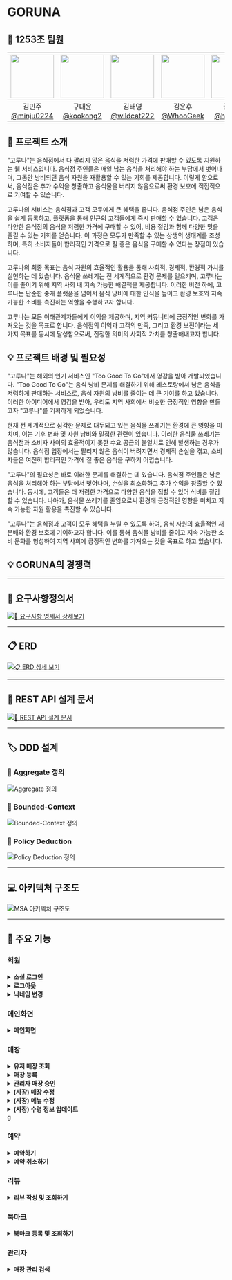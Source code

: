 # GORUNA

## 🙂 1253조 팀원
<div align="center">

| <img src="https://avatars.githubusercontent.com/u/128581270?v=4" width="100" height="100"/> | <img src="https://avatars.githubusercontent.com/u/92318119?v=4" width="100" height="100"/> | <img src="https://avatars.githubusercontent.com/u/136975414?v=4" width="100" height="100"/> | <img src="https://avatars.githubusercontent.com/u/74580387?v=4" width="100" height="100"/> | <img src="https://avatars.githubusercontent.com/u/108400640?v=4" width="100" height="100"/> |
|:-------------------------------------------------------------------------------------------:|:------------------------------------------------------------------------------------------:|:------------------------------------------------------------------------------------------:|:-------------------------------------------------------------------------------------------:|:--------------------------------------------------------------------------------------:|
|             김민주<br>[@minju0224](https://github.com/minju0224)                               |                              구대윤<br>[@kookong2](https://github.com/kookong2)               |                     김태영<br>[@wildcat222](https://github.com/wildcat222)                      |                       김윤후<br>[@WhooGeek](https://github.com/WhooGeek)                       |                          권형미[@hyomee2](https://github.com/hyomee2)                     |
</div>

## 📢 프로젝트 소개
"고루나"는 음식점에서 다 팔리지 않은 음식을 저렴한 가격에 판매할 수 있도록 지원하는 웹 서비스입니다. 
음식점 주인들은 매일 남는 음식을 처리해야 하는 부담에서 벗어나며, 그동안 낭비되던 음식 자원을 재활용할 수 있는 기회를 제공합니다. 
이렇게 함으로써, 음식점은 추가 수익을 창출하고 음식물을 버리지 않음으로써 환경 보호에 직접적으로 기여할 수 있습니다.

고루나의 서비스는 음식점과 고객 모두에게 큰 혜택을 줍니다. 음식점 주인은 남은 음식을 쉽게 등록하고, 플랫폼을 통해 인근의 고객들에게 즉시 판매할 수 있습니다. 
고객은 다양한 음식점의 음식을 저렴한 가격에 구매할 수 있어, 비용 절감과 함께 다양한 맛을 즐길 수 있는 기회를 얻습니다. 
이 과정은 모두가 만족할 수 있는 상생의 생태계를 조성하며, 특히 소비자들이 합리적인 가격으로 질 좋은 음식을 구매할 수 있다는 장점이 있습니다.

고루나의 최종 목표는 음식 자원의 효율적인 활용을 통해 사회적, 경제적, 환경적 가치를 실현하는 데 있습니다. 
음식물 쓰레기는 전 세계적으로 환경 문제를 일으키며, 고루나는 이를 줄이기 위해 지역 사회 내 지속 가능한 해결책을 제공합니다. 
이러한 비전 하에, 고루나는 단순한 중개 플랫폼을 넘어서 음식 낭비에 대한 인식을 높이고 환경 보호와 지속 가능한 소비를 촉진하는 역할을 수행하고자 합니다.

고루나는 모든 이해관계자들에게 이익을 제공하며, 지역 커뮤니티에 긍정적인 변화를 가져오는 것을 목표로 합니다. 
음식점의 이익과 고객의 만족, 그리고 환경 보전이라는 세 가지 목표를 동시에 달성함으로써, 진정한 의미의 사회적 가치를 창출해내고자 합니다.

## 💡 프로젝트 배경 및 필요성
"고루나"는 해외의 인기 서비스인 "Too Good To Go"에서 영감을 받아 개발되었습니다. 
"Too Good To Go"는 음식 낭비 문제를 해결하기 위해 레스토랑에서 남은 음식을 저렴하게 판매하는 서비스로, 음식 자원의 낭비를 줄이는 데 큰 기여를 하고 있습니다. 
이러한 아이디어에서 영감을 받아, 우리도 지역 사회에서 비슷한 긍정적인 영향을 만들고자 "고루나"를 기획하게 되었습니다.

현재 전 세계적으로 심각한 문제로 대두되고 있는 음식물 쓰레기는 환경에 큰 영향을 미치며, 이는 기후 변화 및 자원 낭비와 밀접한 관련이 있습니다. 
이러한 음식물 쓰레기는 음식점과 소비자 사이의 효율적이지 못한 수요 공급의 불일치로 인해 발생하는 경우가 많습니다. 
음식점 입장에서는 팔리지 않은 음식이 버려지면서 경제적 손실을 겪고, 소비자들은 여전히 합리적인 가격에 질 좋은 음식을 구하기 어렵습니다.

"고루나"의 필요성은 바로 이러한 문제를 해결하는 데 있습니다. 
음식점 주인들은 남은 음식을 처리해야 하는 부담에서 벗어나며, 손실을 최소화하고 추가 수익을 창출할 수 있습니다. 동시에, 고객들은 더 저렴한 가격으로 다양한 음식을 접할 수 있어 식비를 절감할 수 있습니다. 
나아가, 음식물 쓰레기를 줄임으로써 환경에 긍정적인 영향을 미치고 지속 가능한 자원 활용을 촉진할 수 있습니다.

"고루나"는 음식점과 고객이 모두 혜택을 누릴 수 있도록 하여, 음식 자원의 효율적인 재분배와 환경 보호에 기여하고자 합니다. 
이를 통해 음식물 낭비를 줄이고 지속 가능한 소비 문화를 형성하여 지역 사회에 긍정적인 변화를 가져오는 것을 목표로 하고 있습니다.

## 💡 GORUNA의 경쟁력

<hr>

## 📝 요구사항정의서

[![📝 요구사항 명세서 상세보기](/img/list.png)](https://docs.google.com/spreadsheets/d/1Q5mAK7DpkkMOAeIJh1vDpDNL0JCxNqVo04mbXbr1T1Y/edit?gid=0#gid=0)

<hr>

## 📋 ERD

[![📋 ERD 상세 보기](/img/erd.png)](https://www.erdcloud.com/d/DDWNRpYaiZ6gYSKKD)

<hr>

## 📑 REST API 설계 문서

[![📑 REST API 설계 문서](/img/restAPI.png)](https://docs.google.com/spreadsheets/d/1Q5mAK7DpkkMOAeIJh1vDpDNL0JCxNqVo04mbXbr1T1Y/edit?gid=900731616#gid=900731616)

<hr>

## 🏷️ DDD 설계

### 🔸 Aggregate 정의

![Aggregate 정의](/img/aggregate.png)

### 🔸 Bounded-Context

![Bounded-Context 정의](/img/bounded.png)

### 🔸 Policy Deduction

![Policy Deduction 정의](/img/poly.png)

<hr>

## 💻 아키텍처 구조도

![MSA 아키텍처 구조도](/img/arch.png)

<hr>

## 📌 주요 기능

### 회원
<details>
<summary><strong> 소셜 로그인 </strong></summary>

![소셜로그인](/img/preview/user/login.gif)
</details>

<details>
<summary><strong> 로그아웃</strong></summary>

![로그아웃](/img/preview/user/logout.gif)
</details>

<details>
<summary><strong>닉네임 변경</strong></summary>

![닉네임 변경](/img/preview/user/changeNickname.gif)
</details>

### 메인화면
<details>

<summary><strong>메인화면</strong></summary>

![메인페이지](/img/preview/user/mainMap.gif)

</details>

### 매장
<details>
<summary><strong>유저 매장 조회</strong></summary>

![매장조회](/img/preview/user/shopSearch.gif)

</details>

<details>
<summary><strong> 매장 등록 </strong></summary>

![매장 등록](/img/preview/user/shopApply%201.gif)
![매장 등록](/img/preview/user/shopApply%202.gif)
</details>

<details>
<summary><strong> 관리자 매장 승인 </strong></summary>

![매장 등록](/img/preview/admin/(admin)%20updateShopAuth.gif)
</details>

<details>
<summary><strong> (사장) 매장 수정 </strong></summary>

![매장](/img/preview/owner/(owner)updateShopData.gif)
</details>

<details>
<summary><strong> (사장) 메뉴 수정 </strong></summary>

![매장 수정](/img/preview/owner/(owner)updateProduct.gif)
</details>

<details>
<summary><strong> (사장) 수령 정보 업데이트 </strong></summary>

![매장 등록](/img/preview/owner/(owner)getCustomer,%20applyGet.gif)
</details>
g

### 예약
<details>
<summary><strong> 예약하기 </strong></summary>

![예약하기](/img/preview/book/book.gif)
</details>

<details>
<summary><strong> 예약 취소하기 </strong></summary>

![예약 취소하기](/img/preview/book/book-cancel.gif)
</details>

### 리뷰
<details>
<summary><strong> 리뷰 작성 및 조회하기 </strong></summary>

![리뷰 작성 및 조회하기](/img/preview/review/write-review.gif)
</details>

### 북마크
<details>
<summary><strong> 북마크 등록 및 조회하기 </strong></summary>

![북마크](/img/preview/bookmark/bookmark.gif)

</details>




### 관리자 
<details>

<summary><strong> 매장 관리 검색 </strong></summary>

![매장 조회](/img/preview/admin/(admin)shopSearch.gif)

<summary><strong> 매장 삭제 </strong></summary>

![매장 삭제](/img/preview/admin/(admin)%20deleteShop.gif)


<summary><strong> 카테고리 추가 </strong></summary>

![카테고리추가](/img/preview/admin/(admin)%20addCategory.gif)

<summary><strong> 카테고리 삭제 </strong></summary>

![카테고리삭제](/img/preview/admin/(admin)deleteCategory.gif)

</details>
